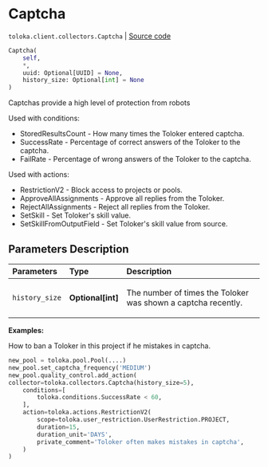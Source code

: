 # Captcha
`toloka.client.collectors.Captcha` | [Source code](https://github.com/Toloka/toloka-kit/blob/v1.0.1/src/client/collectors.py#L237)

```python
Captcha(
    self,
    *,
    uuid: Optional[UUID] = None,
    history_size: Optional[int] = None
)
```

Captchas provide a high level of protection from robots


Used with conditions:
* StoredResultsCount - How many times the Toloker entered captcha.
* SuccessRate - Percentage of correct answers of the Toloker to the captcha.
* FailRate - Percentage of wrong answers of the Toloker to the captcha.

Used with actions:
* RestrictionV2 - Block access to projects or pools.
* ApproveAllAssignments - Approve all replies from the Toloker.
* RejectAllAssignments - Reject all replies from the Toloker.
* SetSkill - Set Toloker's skill value.
* SetSkillFromOutputField - Set Toloker's skill value from source.

## Parameters Description

| Parameters | Type | Description |
| :----------| :----| :-----------|
`history_size`|**Optional\[int\]**|<p>The number of times the Toloker was shown a captcha recently.</p>

**Examples:**

How to ban a Toloker in this project if he mistakes in captcha.

```python
new_pool = toloka.pool.Pool(....)
new_pool.set_captcha_frequency('MEDIUM')
new_pool.quality_control.add_action(
collector=toloka.collectors.Captcha(history_size=5),
    conditions=[
        toloka.conditions.SuccessRate < 60,
    ],
    action=toloka.actions.RestrictionV2(
        scope=toloka.user_restriction.UserRestriction.PROJECT,
        duration=15,
        duration_unit='DAYS',
        private_comment='Toloker often makes mistakes in captcha',
    )
)
```

